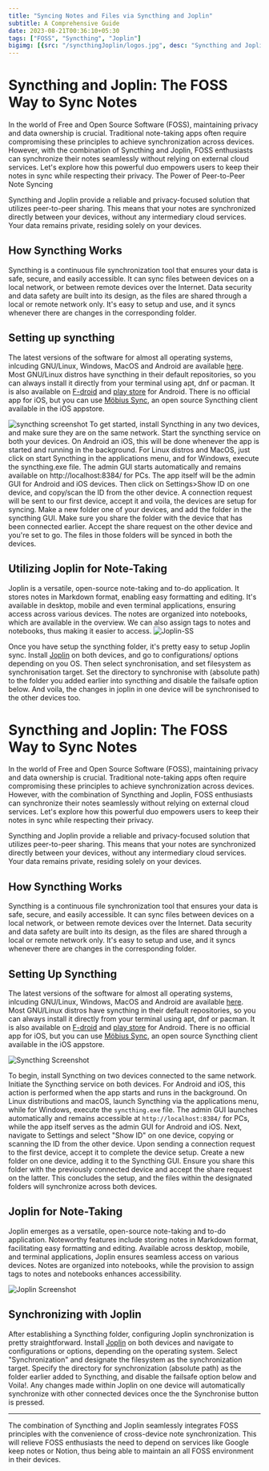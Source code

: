 ```yaml
---
title: "Syncing Notes and Files via Syncthing and Joplin"
subtitle: A Comprehensive Guide
date: 2023-08-21T00:36:10+05:30
tags: ["FOSS", "Syncthing", "Joplin"]
bigimg: [{src: "/syncthingJoplin/logos.jpg", desc: "Syncthing and Joplin"},]
---
```


# Syncthing and Joplin: The FOSS Way to Sync Notes

In the world of Free and Open Source Software (FOSS), maintaining privacy and data ownership is crucial. Traditional note-taking apps often require compromising these principles to achieve synchronization across devices. However, with the combination of Syncthing and Joplin, FOSS enthusiasts can synchronize their notes seamlessly without relying on external cloud services. Let's explore how this powerful duo empowers users to keep their notes in sync while respecting their privacy.
The Power of Peer-to-Peer Note Syncing

Syncthing and Joplin provide a reliable and privacy-focused solution that utilizes peer-to-peer sharing. This means that your notes are synchronized directly between your devices, without any intermediary cloud services. Your data remains private, residing solely on your devices.

## How Syncthing Works

Syncthing is a continuous file synchronization tool that ensures your data is safe, secure, and easily accessible. It can sync files between devices on a local network, or between remote devices over the Internet. Data security and data safety are built into its design, as the files are shared through a local or remote network only. It's easy to setup and use, and it syncs whenever there are changes in the corresponding folder.

    
## Setting up syncthing

The latest versions of the software for almost all operating systems, inlcuding GNU/Linux, Windows, MacOS and Android are available [here](https://syncthing.net/downloads/). Most GNU/Linux distros have syncthing in their default repositories, so you can always install it directly from your terminal using apt, dnf or pacman. It is also available on [F-droid](https://f-droid.org/packages/com.nutomic.syncthingandroid/) and [play store](https://play.google.com/store/apps/details?id=com.nutomic.syncthingandroid) for Android. There is no official app for iOS, but you can use [Möbius Sync](https://www.mobiussync.com/), an open source Syncthing client available in the iOS appstore.

![syncthing screenshot](https://upload.wikimedia.org/wikipedia/commons/thumb/f/fe/Syncthing_1.7.1_web_interface.png/640px-Syncthing_1.7.1_web_interface.png)
To get started, install Syncthing in any two devices, and make sure they are on the same network. Start the syncthing service on both your devices. On Android an iOS, this will be done whenever the app is started and running in the background. For Linux distros and MacOS, just click on start Syncthing in the applications menu, and for Windows, execute the syncthing.exe file. The admin GUI starts automatically and remains available on http://localhost:8384/ for PCs. The app itself will be the admin GUI for Android and iOS devices. Then click on Settings>Show ID on one device, and copy/scan the ID from the other device. A connection request will be sent to our first device, accept it and voila, the devices are setup for syncing. Make a new folder one of your devices, and add the folder in the syncthing GUI. Make sure you share the folder with the device that has been connected earlier. Accept the share request on the other device and you're set to go. The files in those folders will be synced in both the devices.

 
## Utilizing Joplin for Note-Taking

Joplin is a versatile, open-source note-taking and to-do application. It stores notes in Markdown format, enabling easy formatting and editing. It's available in desktop, mobile and even terminal applications, ensuring access across various devices. The notes are organized into notebooks, which are available in the overview. We can also assign tags to notes and notebooks, thus making it easier to access.
![Joplin-SS](https://joplinapp.org/images/home-top-img-2x.webp)

	


Once you have setup the syncthing folder, it's pretty easy to setup Joplin sync. Install [Joplin](https://joplinapp.org/download/) on both devices, and go to configurations/ options depending on you OS. Then select synchronisation, and set filesystem as synchronisation target. Set the directory to synchronise with (absolute path) to the folder you added earlier into syncthing and disable the failsafe option below. And voila, the changes in joplin in one device will be synchronised to the other devices too.



# Syncthing and Joplin: The FOSS Way to Sync Notes

In the world of Free and Open Source Software (FOSS), maintaining privacy and data ownership is crucial. Traditional note-taking apps often require compromising these principles to achieve synchronization across devices. However, with the combination of Syncthing and Joplin, FOSS enthusiasts can synchronize their notes seamlessly without relying on external cloud services. Let's explore how this powerful duo empowers users to keep their notes in sync while respecting their privacy.

Syncthing and Joplin provide a reliable and privacy-focused solution that utilizes peer-to-peer sharing. This means that your notes are synchronized directly between your devices, without any intermediary cloud services. Your data remains private, residing solely on your devices.

## How Syncthing Works

Syncthing is a continuous file synchronization tool that ensures your data is safe, secure, and easily accessible. It can sync files between devices on a local network, or between remote devices over the Internet. Data security and data safety are built into its design, as the files are shared through a local or remote network only. It's easy to setup and use, and it syncs whenever there are changes in the corresponding folder.


## Setting Up Syncthing

The latest versions of the software for almost all operating systems, inlcuding GNU/Linux, Windows, MacOS and Android are available [here](https://syncthing.net/downloads/). Most GNU/Linux distros have syncthing in their default repositories, so you can always install it directly from your terminal using apt, dnf or pacman. It is also available on [F-droid](https://f-droid.org/packages/com.nutomic.syncthingandroid/) and [play store](https://play.google.com/store/apps/details?id=com.nutomic.syncthingandroid) for Android. There is no official app for iOS, but you can use [Möbius Sync](https://www.mobiussync.com/), an open source Syncthing client available in the iOS appstore.

![Syncthing Screenshot](https://upload.wikimedia.org/wikipedia/commons/thumb/f/fe/Syncthing_1.7.1_web_interface.png/640px-Syncthing_1.7.1_web_interface.png)

To begin, install Syncthing on two devices connected to the same network. Initiate the Syncthing service on both devices. For Android and iOS, this action is performed when the app starts and runs in the background. On Linux distributions and macOS, launch Syncthing via the applications menu, while for Windows, execute the `syncthing.exe` file. The admin GUI launches automatically and remains accessible at `http://localhost:8384/` for PCs, while the app itself serves as the admin GUI for Android and iOS. Next, navigate to Settings and select "Show ID" on one device, copying or scanning the ID from the other device. Upon sending a connection request to the first device, accept it to complete the device setup. Create a new folder on one device, adding it to the Syncthing GUI. Ensure you share this folder with the previously connected device and accept the share request on the latter. This concludes the setup, and the files within the designated folders will synchronize across both devices.

## Joplin for Note-Taking

Joplin emerges as a versatile, open-source note-taking and to-do application. Noteworthy features include storing notes in Markdown format, facilitating easy formatting and editing. Available across desktop, mobile, and terminal applications, Joplin ensures seamless access on various devices. Notes are organized into notebooks, while the provision to assign tags to notes and notebooks enhances accessibility.

![Joplin Screenshot](https://joplinapp.org/images/home-top-img-2x.webp)

## Synchronizing with Joplin

After establishing a Syncthing folder, configuring Joplin synchronization is pretty straightforward. Install [Joplin](https://joplinapp.org/download/) on both devices and navigate to configurations or options, depending on the operating system. Select "Synchronization" and designate the filesystem as the synchronization target. Specify the directory for synchronization (absolute path) as the folder earlier added to Syncthing, and disable the failsafe option below and Voila!. Any changes made within Joplin on one device will automatically synchronize with other connected devices once the the Synchronise button is pressed.


-------------------
 The combination of Syncthing and Joplin seamlessly integrates FOSS principles with the convenience of cross-device note synchronization. This will relieve FOSS enthusiasts the need to depend on services like Google keep notes or Notion, thus being able to maintain an all FOSS environment in their devices.
